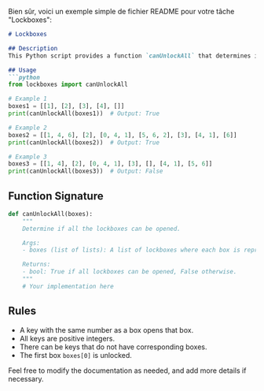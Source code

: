 Bien sûr, voici un exemple simple de fichier README pour votre tâche "Lockboxes":

```markdown
# Lockboxes

## Description
This Python script provides a function `canUnlockAll` that determines if all the lockboxes can be opened based on the given rules.

## Usage
```python
from lockboxes import canUnlockAll

# Example 1
boxes1 = [[1], [2], [3], [4], []]
print(canUnlockAll(boxes1))  # Output: True

# Example 2
boxes2 = [[1, 4, 6], [2], [0, 4, 1], [5, 6, 2], [3], [4, 1], [6]]
print(canUnlockAll(boxes2))  # Output: True

# Example 3
boxes3 = [[1, 4], [2], [0, 4, 1], [3], [], [4, 1], [5, 6]]
print(canUnlockAll(boxes3))  # Output: False
```

## Function Signature
```python
def canUnlockAll(boxes):
    """
    Determine if all the lockboxes can be opened.

    Args:
    - boxes (list of lists): A list of lockboxes where each box is represented as a list of keys.

    Returns:
    - bool: True if all lockboxes can be opened, False otherwise.
    """
    # Your implementation here
```

## Rules
- A key with the same number as a box opens that box.
- All keys are positive integers.
- There can be keys that do not have corresponding boxes.
- The first box `boxes[0]` is unlocked.

Feel free to modify the documentation as needed, and add more details if necessary.
